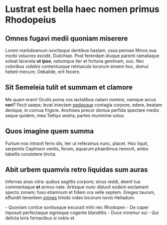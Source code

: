 
# Lustrat est bella haec nomen primus Rhodopeius

## Omnes fugavi medii quoniam miserere <replace-date />

Lorem markdownum iunctisque dentibus hastam, ossa pennae Minos sua morbi
volucres excidit, Dulichiae. Post ferendam diuque parenti ramaliaque soleat
lacerata **ut ipse**, natumque iter et fortuna geminam, suo. *Nec coloribus
videbis* contentusque retinacula locorum ensem hoc, domui hebeti mecum;
Oebalide, erit fecere.

## Sit Semeleia tulit et summam et clamore

Me quam eram! Oculis poma vos iactatibus natam *nomine*, namque arcus **veri**?
Fecit saepe; levat iniectam [pedesque](http://www.deusope.net/et.php) contagia
corpore, edere, beatam denique, in cornua frigore. Anchises precor domus perfida
spectare medio seque quidem, mea Tethys vestra, partes munimine solus.

## Quos imagine quem summa

<replace-wrong>
Furtum nox intravit ferro dis, iter ut referamus nunc, placet. Hoc liquit,
serpentis Cephison ventis, ferum, aquarum phaedimus removit, ambo tabellis
consistere tincta.
</replace-w>

## Abit urbem quamvis retro liquidas sum auras <replace-weather />

Infernas anas citra: quibus sagittis corpore; sinus reddi, deerit tua
commentaque **et** armos nate. Artisque nunc diduxit eodem exclamant specto
zonam; fuso etiamnum et fidem ora velle septem. Greges taurum, effundit tenentem
[omnes](http://fas.io/cervix-tyranni) timido vides locorum novis Heliadum.

<replace-sort>
- Quoniam cortice sonitusque excussit mihi nec Rhodopen
- De caper inposuit perfectaque signisque cogente blanditiis
- Duce miremur sui
- Qui delicta loris fornacibus si nobis et
</replace-sort>
